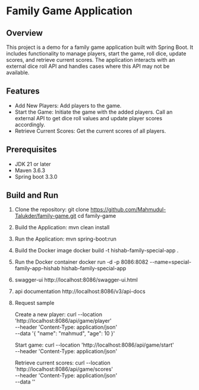 # Family Game Application

## Overview

This project is a demo for a family game application built with Spring Boot. It includes functionality 
to manage players, start the game, roll dice, update scores, and retrieve current scores. The application interacts with an external dice roll API and handles cases where this API may not be available.
## Features

- Add New Players: Add players to the game.
- Start the Game: Initiate the game with the added players. Call an external API to get dice roll values and update player scores accordingly.
- Retrieve Current Scores: Get the current scores of all players.


## Prerequisites

- JDK 21 or later
- Maven 3.6.3
- Spring boot 3.3.0

## Build and Run

1. Clone the repository:
   git clone https://github.com/Mahmudul-Talukder/family-game.git
   cd family-game

2. Build the Application:
   mvn clean install

3. Run the Application:
   mvn spring-boot:run

4. Build the Docker image 
   docker build -t hishab-family-special-app .

5. Run the Docker container 
   docker run -d -p 8086:8082 --name=special-family-app-hishab  hishab-family-special-app

6. swagger-ui
   http://localhost:8086/swagger-ui.html
7. api documentation
   http://localhost:8086/v3/api-docs

8. Request sample
   
   Create a new player:
   curl --location 'http://localhost:8086/api/game/player' \
   --header 'Content-Type: application/json' \
   --data '{
   "name": "mahmud",
   "age": 10
   }'

   Start game:
   curl --location 'http://localhost:8086/api/game/start' \
   --header 'Content-Type: application/json'

   Retrieve current scores:
   curl --location 'http://localhost:8086/api/game/scores' \
   --header 'Content-Type: application/json' \
   --data ''
   
   
